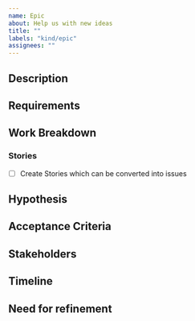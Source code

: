 ```yaml
---
name: Epic
about: Help us with new ideas
title: ""
labels: "kind/epic"
assignees: ""
---
```


## Description
<!-- Brief summary of what this Epic is, whether it's a larger project, goal, or user story. Describe the job to be done, which persona this Epic is mainly for, or if more multiple, break it down by user and job story. -->

## Requirements
<!-- Which requirements do you have to be fulfilled? -->
<!-- Which security-related requirements must be satisfied? -->

## Work Breakdown
<!-- If you already know what needs to be done, plase add a tasklist. -->

### Stories
- [ ] Create Stories which can be converted into issues

## Hypothesis
<!-- What is your hypothesis on the success of this Epic? Describe how success will be measured and what leading indicators the team will have to know if success has been hit. -->

## Acceptance Criteria
<!-- Define what is a must-have for launch and in-scope (e.g. security-related tasks like successful pen-tests). Keep this section fluid and dynamic until you lock-in priority during planning. Please list your criteria below. -->

## Stakeholders
<!-- Describe who needs to be kept up-to-date about this Epic, included in discussions, or updated along the way. Stakeholders can be both in Product/Engineering, as well as other teams like Customer Success who might want to keep customers updated on the epic project. -->

## Timeline
<!-- What's the timeline for this Epic, what resources are needed, and what might potentially block this from hitting the projected end date. -->

## Need for refinement
<!-- Which questions are open? From whom do you need more input to fully specify the epic? -->
